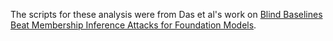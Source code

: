 The scripts for these analysis were from Das et al's work on [Blind Baselines Beat Membership Inference Attacks for Foundation Models](https://github.com/ethz-spylab/Blind-MIA). 